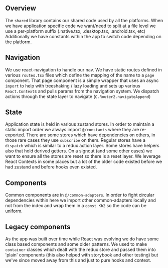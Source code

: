 ## Overview

The `shared` library contains our shared code used by all the platforms.
When we have application specific code we want/need to split at a file level we use a per-platform suffix (.native.tsx, .desktop.tsx, .android.tsx, etc)
Additionally we have constants within the app to switch code depending on the platform.

## Navigation

We use react-navigation to handle our nav. We have static routes defined in various `routes.tsx` files which define the mapping of the name to a `page` component. That page component is a simple wrapper that uses an async `import` to help with treeshaking / lazy loading and sets up various `React.Context`s and pulls params from the navigation system.
We dispatch actions through the state layer to navigate (`C.Router2.navigateAppend`)

## State

Application state is held in various zustand stores. In order to maintain a static import order we always import `@/constants` where they are re-exported.
There are some stores which have dependencies on others, in those rare cases they use `subscribe` on them.
Regular stores have a `dispatch` which is similar to a redux action layer. Some stores have helpers also that hold derived getters.
On a signout (and some other cases) we want to ensure all the stores are reset so there is a reset layer.
We leverage React Contexts in some places but a lot of the older code existed before we had zustand and before hooks even existed.

## Components

Common components are in `@/common-adapters`. In order to fight circular dependencies within here we import other common-adapters locally and not from the index and wrap them in a `const Kb2` so the code can be uniform.

## Legacy components

As the app was built over time while React was evolving we do have some class based components and some older patterns. We used to make `container` classes which dealt with the redux store and passed them into 'plain' components (this also helped with storybook and other testing) but we've since moved away from this and just to pure hooks and context.
